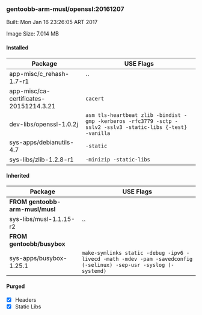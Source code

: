 ### gentoobb-arm-musl/openssl:20161207
Built: Mon Jan 16 23:26:05 ART 2017

Image Size: 7.014 MB
#### Installed
Package | USE Flags
--------|----------
app-misc/c_rehash-1.7-r1 | ``
app-misc/ca-certificates-20151214.3.21 | `cacert`
dev-libs/openssl-1.0.2j | `asm tls-heartbeat zlib -bindist -gmp -kerberos -rfc3779 -sctp -sslv2 -sslv3 -static-libs {-test} -vanilla`
sys-apps/debianutils-4.7 | `-static`
sys-libs/zlib-1.2.8-r1 | `-minizip -static-libs`
#### Inherited
Package | USE Flags
--------|----------
**FROM gentoobb-arm-musl/musl** |
sys-libs/musl-1.1.15-r2 | ``
**FROM gentoobb/busybox** |
sys-apps/busybox-1.25.1 | `make-symlinks static -debug -ipv6 -livecd -math -mdev -pam -savedconfig (-selinux) -sep-usr -syslog (-systemd)`
#### Purged
- [x] Headers
- [x] Static Libs
